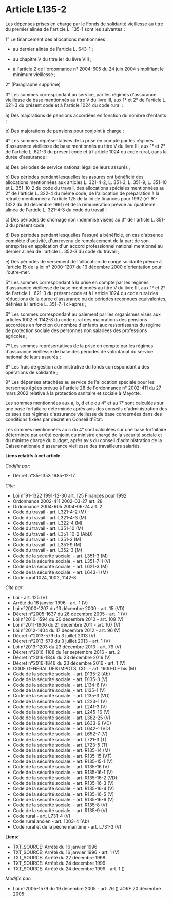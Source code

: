 # Article L135-2

Les dépenses prises en charge par le Fonds de solidarité vieillesse au titre du premier alinéa de l'article L. 135-1 sont les
suivantes :

1° Le financement des allocations mentionnées :

- au dernier alinéa de l'article L. 643-1 ;

- au chapitre V du titre Ier du livre VIII ;

- à l'article 2 de l'ordonnance n° 2004-605  du 24 juin 2004 simplifiant le minimum vieillesse ;

2° (Paragraphe supprimé)

3° Les sommes correspondant au service, par les régimes d'assurance vieillesse de base mentionnés au titre V du livre III,
aux 1° et 2° de l'article L. 621-3 du présent code et à l'article 1024 du code rural :

a) Des majorations de pensions accordées en fonction du nombre d'enfants ;

b) Des majorations de pensions pour conjoint à charge ;

4° Les sommes représentatives de la prise en compte par les régimes d'assurance vieillesse de base mentionnés au titre V du
livre III, aux 1° et 2° de l'article L. 621-3 du présent code et à l'article 1024 du code rural, dans la durée d'assurance :

a) Des périodes de service national légal de leurs assurés ;

b) Des périodes pendant lesquelles les assurés ont bénéficié des allocations mentionnées aux articles L. 321-4-2, L. 351-3,
L. 351-9, L. 351-10 et L. 351-10-2 du code du travail, des allocations spéciales mentionnées au 2° de l'article L. 322-4 du
même code, de l'allocation de préparation à la retraite mentionnée à l'article 125 de la loi de finances pour 1992 (n°
91-1322 du 30 décembre 1991) et de la rémunération prévue au quatrième alinéa de l'article L. 321-4-3 du code du travail ;

c) Des périodes de chômage non indemnisé visées au 3° de l'article L. 351-3 du présent code ;

d) Des périodes pendant lesquelles l'assuré a bénéficié, en cas d'absence complète d'activité, d'un revenu de remplacement de
la part de son entreprise en application d'un accord professionnel national mentionné au dernier alinéa de l'article L. 352-3
du code du travail ;

e) Des périodes de versement de l'allocation de congé solidarité prévue à l'article 15 de la loi n° 2000-1207 du 13 décembre
2000 d'orientation pour l'outre-mer.

5° Les sommes correspondant à la prise en compte par les régimes d'assurance vieillesse de base mentionnés au titre V du
livre III, aux 1° et 2° de l'article L. 621-3 du présent code et à l'article 1024 du code rural des réductions de la durée
d'assurance ou de périodes reconnues équivalentes, définies à l'article L. 351-7-1 ci-après ;

6° Les sommes correspondant au paiement par les organismes visés aux articles 1002 et 1142-8 du code rural des majorations
des pensions accordées en fonction du nombre d'enfants aux ressortissants du régime de protection sociale des personnes non
salariées des professions agricoles ;

7° Les sommes représentatives de la prise en compte par les régimes d'assurance vieillesse de base des périodes de
volontariat du service national de leurs assurés ;

8° Les frais de gestion administrative du fonds correspondant à des opérations de solidarité ;

9° Les dépenses attachées au service de l'allocation spéciale pour les personnes âgées prévue à l'article 28 de l'ordonnance
n° 2002-411 du 27 mars 2002 relative à la protection sanitaire et sociale à Mayotte.

Les sommes mentionnées aux a, b, d et e du 4° et au 7° sont calculées sur une base forfaitaire déterminée après avis des
conseils d'administration des caisses des régimes d'assurance vieillesse de base concernées dans des conditions fixées par
décret en Conseil d'Etat.

Les sommes mentionnées au c du 4° sont calculées sur une base forfaitaire déterminée par arrêté conjoint du ministre chargé
de la sécurité sociale et du ministre chargé du budget, après avis du conseil d'administration de la Caisse nationale
d'assurance vieillesse des travailleurs salariés.

**Liens relatifs à cet article**

_Codifié par_:

  - Décret n°85-1353 1985-12-17

_Cite_:

  - Loi n°91-1322 1991-12-30 art. 125 Finances pour 1992
  - Ordonnance 2002-411 2002-03-27 art. 28
  - Ordonnance 2004-605 2004-06-24 art. 2
  - Code du travail - art. L321-4-2 (M)
  - Code du travail - art. L321-4-3 (M)
  - Code du travail - art. L322-4 (M)
  - Code du travail - art. L351-10 (M)
  - Code du travail - art. L351-10-2 (AbD)
  - Code du travail - art. L351-3 (M)
  - Code du travail - art. L351-9 (M)
  - Code du travail - art. L352-3 (M)
  - Code de la sécurité sociale. - art. L351-3 (M)
  - Code de la sécurité sociale. - art. L351-7-1 (V)
  - Code de la sécurité sociale. - art. L621-3 (M)
  - Code de la sécurité sociale. - art. L643-1 (M)
  - Code rural 1024, 1002, 1142-8

_Cité par_:

  - Loi - art. 125 (V)
  - Arrêté du 16 janvier 1996 - art. 1 (V)
  - Loi n°2000-1207 du 13 décembre 2000 - art. 15 (VD)
  - Décret n°2005-1637 du 26 décembre 2005 - art. 1 (V)
  - Loi n°2010-1594 du 20 décembre 2010 - art. 109 (V)
  - Loi n°2011-1906 du 21 décembre 2011 - art. 107 (V)
  - Loi n°2012-1404 du 17 décembre 2012 - art. 96 (V)
  - Décret n°2013-579 du 3 juillet 2013 (V)
  - Décret n°2013-579 du 3 juillet 2013 - art. 1 (V)
  - Loi n°2013-1203 du 23 décembre 2013 - art. 79 (V)
  - Décret n°2016-1188 du 1er septembre 2016 - art. 2
  - Décret n°2016-1846 du 23 décembre 2016 (V)
  - Décret n°2016-1846 du 23 décembre 2016 - art. 1 (V)
  - CODE GENERAL DES IMPOTS, CGI. - art. 1600-0 F bis (M)
  - Code de la sécurité sociale. - art. D135-2 (Ab)
  - Code de la sécurité sociale. - art. D135-3 (V)
  - Code de la sécurité sociale. - art. L134-6 (V)
  - Code de la sécurité sociale. - art. L135-1 (V)
  - Code de la sécurité sociale. - art. L135-3 (VD)
  - Code de la sécurité sociale. - art. L223-1 (V)
  - Code de la sécurité sociale. - art. L241-3 (V)
  - Code de la sécurité sociale. - art. L245-16 (V)
  - Code de la sécurité sociale. - art. L382-25 (V)
  - Code de la sécurité sociale. - art. L633-9 (VD)
  - Code de la sécurité sociale. - art. L642-1 (VD)
  - Code de la sécurité sociale. - art. L652-7 (V)
  - Code de la sécurité sociale. - art. L721-3 (T)
  - Code de la sécurité sociale. - art. L723-5 (T)
  - Code de la sécurité sociale. - art. R135-14 (M)
  - Code de la sécurité sociale. - art. R135-15 (VT)
  - Code de la sécurité sociale. - art. R135-15-1 (V)
  - Code de la sécurité sociale. - art. R135-16 (V)
  - Code de la sécurité sociale. - art. R135-16-1 (V)
  - Code de la sécurité sociale. - art. R135-16-2 (VD)
  - Code de la sécurité sociale. - art. R135-16-3 (V)
  - Code de la sécurité sociale. - art. R135-16-4 (V)
  - Code de la sécurité sociale. - art. R135-16-5 (V)
  - Code de la sécurité sociale. - art. R135-16-6 (V)
  - Code de la sécurité sociale. - art. R135-8 (V)
  - Code de la sécurité sociale. - art. R135-9 (V)
  - Code rural - art. L731-4 (V)
  - Code rural ancien - art. 1003-4 (Ab)
  - Code rural et de la pêche maritime - art. L731-3 (V)

**Liens**:

  - TXT_SOURCE: Arrêté du 16 janvier 1996
  - TXT_SOURCE: Arrêté du 16 janvier 1996 - art. 1 (V)
  - TXT_SOURCE: Arrêté du 22 décembre 1998
  - TXT_SOURCE: Arrêté du 24 décembre 1999
  - TXT_SOURCE: Arrêté du 24 décembre 1999 - art. 1 ()

_Modifié par_:

  - Loi n°2005-1579 du 19 décembre 2005 - art. 76 () JORF 20 décembre 2005

